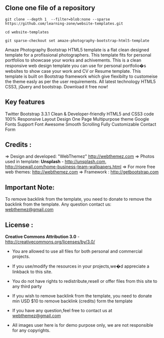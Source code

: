 ## Clone one file of a repository
` git clone --depth 1  --filter=blob:none --sparse https://github.com/learning-zone/website-templates.git `

`cd website-templates `

`git sparse-checkout set amaze-photography-bootstrap-html5-template`




Amaze Photography Bootstrap HTML5 template is a flat clean designed template for a profissional photographers. This template fits for personal portfolios to showcase your works and achivements. This is a clean responsive web design template you can use for personal portfolio�s websites to show case your work and CV or Resume template. This template is built on Bootstrap framework which give flexibilty to customeise the theme easly as per the user requirements. All latest technology HTML5 CSS3, jQuery and bootstrap. Download it free now!

Key features
-------------
Twitter Bootstrap 3.3.1
Clean & Developer-friendly HTML5 and CSS3 code
100% Responsive Layout Design
One Page
Multipurpose theme
Google Fonts Support
Font Awesome 
Smooth Scrolling 
Fully Customizable
Contact Form


Credits :
-------
=> Design and developed: "WebThemez"  http://webthemez.com
=> Photos used in template: **Unsplash** - http://unsplash.com, http://risewall.com/home-business-team-wallpapers.html
=> For more free web themes: http://webthemez.com
=> Framework : http://getbootstrap.com

Important Note:
---------------
To remove backlink from the template, you need to donate to remove the backlink from the template.
Any question contact us: webthemez@gmail.com


License :
-------
**Creative Commons Attribution 3.0** - http://creativecommons.org/licenses/by/3.0/

- You are allowed to use all files for both personal and commercial projects.

- If you use/modify the resources in your projects,we�d appreciate a linkback to this site.

- You do not have rights to redistribute,resell or offer files from this site to any third party

- If you wish to remove backlink from the template, you need to donate min USD $10 to remove backlink (credits) form the template

- If you have any question,feel free to contact us at webthemez@gmail.com

- All images user here is for demo purpose only, we are not responsible for any copyrights.